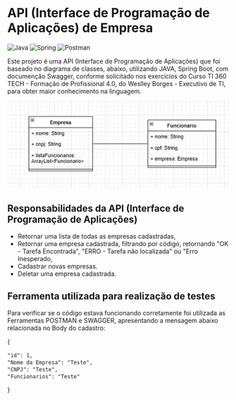 # API (Interface de Programação de Aplicações) de Empresa
![Java](https://img.shields.io/badge/java-%23ED8B00.svg?style=for-the-badge&logo=openjdk&logoColor=white) ![Spring](https://img.shields.io/badge/spring-%236DB33F.svg?style=for-the-badge&logo=spring&logoColor=white) ![Postman](https://img.shields.io/badge/Postman-FF6C37.svg?style=for-the-badge&logo=Postman&logoColor=white)

Este projeto é uma API (Interface de Programação de Aplicações) que foi baseado no diagrama de classes, abaixo, utilizando JAVA, Spring Boot, com documenção Swagger, conforme solicitado nos exercícios do Curso TI 360 TECH - Formação de Profissional 4.0, do Weslley Borges - Executivo de TI, para obter maior conhecimento na linguagem.

![alt text](image.png)

## Responsabilidades da API (Interface de Programação de Aplicações)
- Retornar uma lista de todas as empresas cadastradas,
- Retornar uma empresa cadastrada, filtrando por código, retornando "OK - Tarefa Encontrada", "ERRO - Tarefa não localizada" ou "Erro Inesperado,
- Cadastrar novas empresas.
- Deletar uma empresa cadastrada.

## Ferramenta utilizada para realização de testes
Para verificar se o código estava funcionando corretamente foi utilizada as Ferramentas POSTMAN e SWAGGER, apresentando a mensagem abaixo relacionada no Body do cadastro:

{
    
    "id": 1,
    "Nome da Empresa": "Teste",
    "CNPJ": "Teste",
    "Funcionarios": "Teste"    
}
